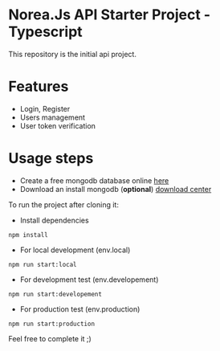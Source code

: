 # Norea.Js API Starter Project - Typescript

This repository is the initial api project.

# Features

  - Login, Register
  - Users management 
  - User token verification

# Usage steps

  - Create a free mongodb database online [here](https://www.mongodb.com/atlas-signup-from-mlab?utm_source=mlab.com&utm_medium=referral&utm_campaign=mlab%20signup&utm_content=blue%20sign%20up%20button)
  - Download an install mongodb (**optional**) [download center](https://www.mongodb.com/download-center)


To run the project after cloning it:
  - Install dependencies
 ```powershel
 npm install
 ```
  - For local development (env.local)
 ```powershel
 npm run start:local
 ```
  - For development test (env.developement)
  ```powershel
 npm run start:developement
 ```
  - For production test (env.production)
  ```powershel
 npm run start:production
 ```

Feel free to complete it ;)